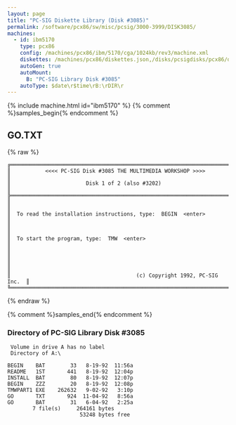 ```yaml
---
layout: page
title: "PC-SIG Diskette Library (Disk #3085)"
permalink: /software/pcx86/sw/misc/pcsig/3000-3999/DISK3085/
machines:
  - id: ibm5170
    type: pcx86
    config: /machines/pcx86/ibm/5170/cga/1024kb/rev3/machine.xml
    diskettes: /machines/pcx86/diskettes.json,/disks/pcsigdisks/pcx86/diskettes.json
    autoGen: true
    autoMount:
      B: "PC-SIG Library Disk #3085"
    autoType: $date\r$time\rB:\rDIR\r
---
```


{% include machine.html id="ibm5170" %}
{% comment %}samples_begin{% endcomment %}

## GO.TXT

{% raw %}
```
╔═════════════════════════════════════════════════════════════════════════╗
║           <<<< PC-SIG Disk #3085 THE MULTIMEDIA WORKSHOP >>>>           ║
║                        Disk 1 of 2 (also #3202)                         ║
╠═════════════════════════════════════════════════════════════════════════╣
║                                                                         ║
║  To read the installation instructions, type:  BEGIN  <enter>           ║
║                                                                         ║
║  To start the program, type:  TMW  <enter>                              ║
║                                                                         ║
║                                                                         ║
║                                        (c) Copyright 1992, PC-SIG Inc.  ║
╚═════════════════════════════════════════════════════════════════════════╝
```
{% endraw %}

{% comment %}samples_end{% endcomment %}

### Directory of PC-SIG Library Disk #3085

     Volume in drive A has no label
     Directory of A:\

    BEGIN    BAT        33   8-19-92  11:56a
    README   1ST       441   8-19-92  12:04p
    INSTALL  BAT        80   8-19-92  12:07p
    BEGIN    ZZZ        20   8-19-92  12:08p
    TMWPART1 EXE    262632   9-02-92   3:10p
    GO       TXT       924  11-04-92   8:56a
    GO       BAT        31   6-04-92   2:25a
            7 file(s)     264161 bytes
                           53248 bytes free
